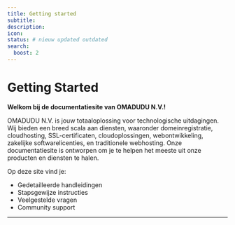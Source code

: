 ```yaml
---
title: Getting started
subtitle:
description:
icon:
status: # nieuw updated outdated
search:
  boost: 2 
---
```


# Getting Started

**Welkom bij de documentatiesite van OMADUDU N.V.!**

OMADUDU N.V. is jouw totaaloplossing voor technologische uitdagingen. Wij bieden een breed scala aan diensten, waaronder domeinregistratie, cloudhosting, SSL-certificaten, cloudoplossingen, webontwikkeling, zakelijke softwarelicenties, en traditionele webhosting. Onze documentatiesite is ontworpen om je te helpen het meeste uit onze producten en diensten te halen.

Op deze site vind je:

- Gedetailleerde handleidingen
- Stapsgewijze instructies
- Veelgestelde vragen
- Community support

---

